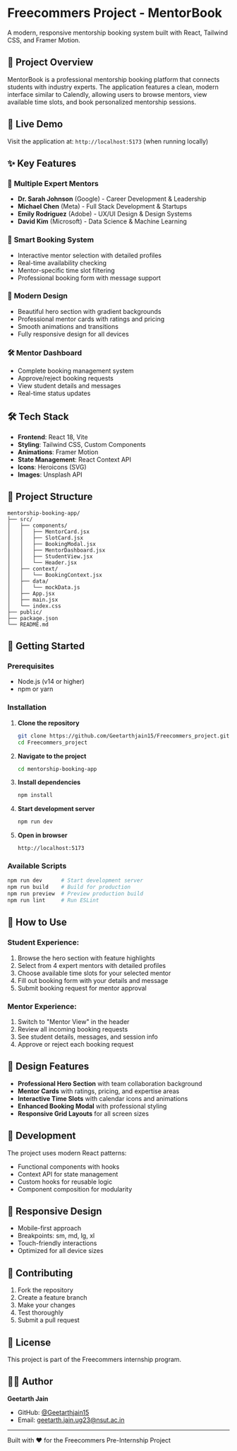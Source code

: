 # Freecommers Project - MentorBook

A modern, responsive mentorship booking system built with React, Tailwind CSS, and Framer Motion.

## 🌟 Project Overview

MentorBook is a professional mentorship booking platform that connects students with industry experts. The application features a clean, modern interface similar to Calendly, allowing users to browse mentors, view available time slots, and book personalized mentorship sessions.

## 🚀 Live Demo

Visit the application at: `http://localhost:5173` (when running locally)

## ✨ Key Features

### 👥 **Multiple Expert Mentors**
- **Dr. Sarah Johnson** (Google) - Career Development & Leadership
- **Michael Chen** (Meta) - Full Stack Development & Startups  
- **Emily Rodriguez** (Adobe) - UX/UI Design & Design Systems
- **David Kim** (Microsoft) - Data Science & Machine Learning

### 📅 **Smart Booking System**
- Interactive mentor selection with detailed profiles
- Real-time availability checking
- Mentor-specific time slot filtering
- Professional booking form with message support

### 🎨 **Modern Design**
- Beautiful hero section with gradient backgrounds
- Professional mentor cards with ratings and pricing
- Smooth animations and transitions
- Fully responsive design for all devices

### 🛠️ **Mentor Dashboard**
- Complete booking management system
- Approve/reject booking requests
- View student details and messages
- Real-time status updates

## 🛠️ Tech Stack

- **Frontend**: React 18, Vite
- **Styling**: Tailwind CSS, Custom Components
- **Animations**: Framer Motion
- **State Management**: React Context API
- **Icons**: Heroicons (SVG)
- **Images**: Unsplash API

## 📁 Project Structure

```
mentorship-booking-app/
├── src/
│   ├── components/
│   │   ├── MentorCard.jsx
│   │   ├── SlotCard.jsx
│   │   ├── BookingModal.jsx
│   │   ├── MentorDashboard.jsx
│   │   ├── StudentView.jsx
│   │   └── Header.jsx
│   ├── context/
│   │   └── BookingContext.jsx
│   ├── data/
│   │   └── mockData.js
│   ├── App.jsx
│   ├── main.jsx
│   └── index.css
├── public/
├── package.json
└── README.md
```

## 🚀 Getting Started

### Prerequisites
- Node.js (v14 or higher)
- npm or yarn

### Installation

1. **Clone the repository**
   ```bash
   git clone https://github.com/Geetarthjain15/Freecommers_project.git
   cd Freecommers_project
   ```

2. **Navigate to the project**
   ```bash
   cd mentorship-booking-app
   ```

3. **Install dependencies**
   ```bash
   npm install
   ```

4. **Start development server**
   ```bash
   npm run dev
   ```

5. **Open in browser**
   ```
   http://localhost:5173
   ```

### Available Scripts

```bash
npm run dev      # Start development server
npm run build    # Build for production
npm run preview  # Preview production build
npm run lint     # Run ESLint
```

## 🎯 How to Use

### Student Experience:
1. Browse the hero section with feature highlights
2. Select from 4 expert mentors with detailed profiles
3. Choose available time slots for your selected mentor
4. Fill out booking form with your details and message
5. Submit booking request for mentor approval

### Mentor Experience:
1. Switch to "Mentor View" in the header
2. Review all incoming booking requests
3. See student details, messages, and session info
4. Approve or reject each booking request

## 🎨 Design Features

- **Professional Hero Section** with team collaboration background
- **Mentor Cards** with ratings, pricing, and expertise areas
- **Interactive Time Slots** with calendar icons and animations
- **Enhanced Booking Modal** with professional styling
- **Responsive Grid Layouts** for all screen sizes

## 🔧 Development

The project uses modern React patterns:
- Functional components with hooks
- Context API for state management
- Custom hooks for reusable logic
- Component composition for modularity

## 📱 Responsive Design

- Mobile-first approach
- Breakpoints: sm, md, lg, xl
- Touch-friendly interactions
- Optimized for all device sizes

## 🤝 Contributing

1. Fork the repository
2. Create a feature branch
3. Make your changes
4. Test thoroughly
5. Submit a pull request

## 📄 License

This project is part of the Freecommers internship program.

## 👨‍💻 Author

**Geetarth Jain**
- GitHub: [@Geetarthjain15](https://github.com/Geetarthjain15)
- Email: geetarth.jain.ug23@nsut.ac.in

---

Built with ❤️ for the Freecommers Pre-Internship Project
